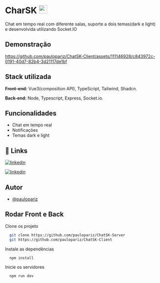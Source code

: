 
# CharSK <img src="https://github.com/paulopariz/ChatSK-Client/assets/111146928/a2842403-b866-43e9-ae48-030c24370b3d" width="27" /> 

Chat em tempo real com diferente salas, suporte a dois temas(dark e light) e desenvolvida utilizando Socket.IO

## Demonstração

https://github.com/paulopariz/ChatSK-Client/assets/111146928/c843972c-0191-40d7-82b4-3d21117de1bf



## Stack utilizada

**Front-end:** Vue3(composition API), TypeScript, Tailwind, Shadcn.

**Back-end:** Node, Typescript, Express, Socket.io.


## Funcionalidades

- Chat em tempo real
- Notificações
- Temas dark e light


## 🔗 Links

[![linkedin](https://img.shields.io/badge/Backend-0C101E?style=for-the-badge&logo=github&logoColor=white)](https://github.com/paulopariz/ChatSK-Client)

[![linkedin](https://img.shields.io/badge/linkedin-0C101E?style=for-the-badge&logo=linkedin&logoColor=white)](https://www.linkedin.com/in/paulopariz/)



## Autor

- [@paulopariz](https://www.linkedin.com/in/paulopariz/)


## Rodar Front e Back

Clone os projeto

```bash
  git clone https://github.com/paulopariz/ChatSK-Server
  git https://github.com/paulopariz/ChatSK-Client
```


Instale as dependências

```bash
  npm install
```
Inicie os servidores

```bash
  npm run dev
```
